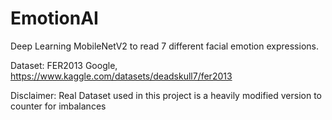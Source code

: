 # EmotionAI
Deep Learning MobileNetV2 to read 7 different facial emotion expressions.

Dataset: FER2013 Google, https://www.kaggle.com/datasets/deadskull7/fer2013

Disclaimer: Real Dataset used in this project is a heavily modified version to counter for imbalances
